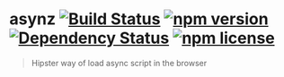 # asynz [![Build Status](https://travis-ci.org/zzarcon/asynz.svg?branch=master)](https://travis-ci.org/zzarcon/asynz) [![npm version](https://badge.fury.io/js/asynz.svg)](https://badge.fury.io/js/asynz) [![Dependency Status](https://david-dm.org/zzarcon/asynz.svg)](https://david-dm.org/zzarcon/asynz) [![npm license](https://img.shields.io/npm/l/awesome-badges.svg)](https://www.npmjs.org/package/awesome-badges)
  > Hipster way of load async script in the browser